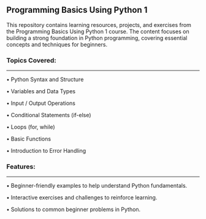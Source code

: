 ## Programming Basics Using Python 1

This repository contains learning resources, projects, and exercises from the Programming Basics Using Python 1 course. The content focuses on building a strong foundation in Python programming, covering essential concepts and techniques for beginners.

### Topics Covered:
_____________________________________________________________________________
• Python Syntax and Structure

• Variables and Data Types

• Input / Output Operations

• Conditional Statements (if-else)

• Loops (for, while)

• Basic Functions

• Introduction to Error Handling

### Features:
_____________________________________________________________________________
• Beginner-friendly examples to help understand Python fundamentals.

• Interactive exercises and challenges to reinforce learning.

• Solutions to common beginner problems in Python.
